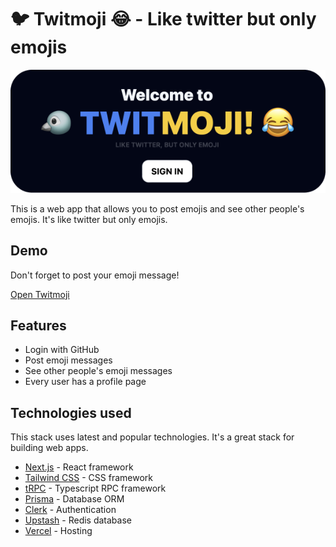 # 🐦 Twitmoji 😂 - Like twitter but only emojis

![Twitmoji](docs/Hero.png)

This is a web app that allows you to post emojis and see other people's emojis. It's like twitter but only emojis.

## Demo

Don't forget to post your emoji message!

[Open Twitmoji](https://twitmoji.septoforce.vercel.app)

## Features

- Login with GitHub
- Post emoji messages
- See other people's emoji messages
- Every user has a profile page

## Technologies used

This stack uses latest and popular technologies. It's a great stack for building web apps.

- [Next.js](https://nextjs.org) - React framework
- [Tailwind CSS](https://tailwindcss.com) - CSS framework
- [tRPC](https://trpc.io) - Typescript RPC framework
- [Prisma](https://prisma.io) - Database ORM
- [Clerk](https://clerk.com) - Authentication
- [Upstash](https://upstash.com) - Redis database
- [Vercel](https://vercel.com) - Hosting
